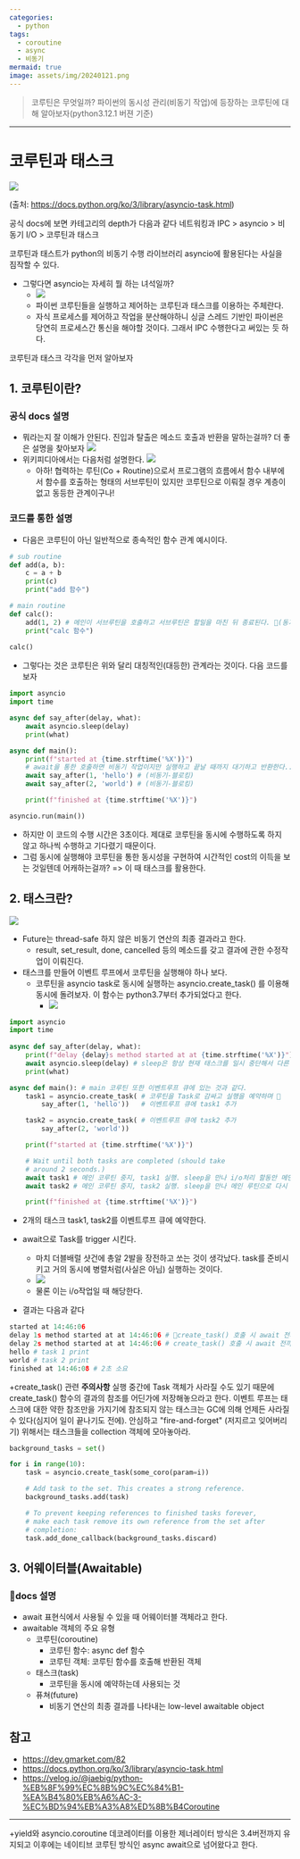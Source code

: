 ```yaml
---
categories:
  - python
tags:
  - coroutine
  - async
  - 비동기
mermaid: true
image: assets/img/20240121.png
---
```

> 코루틴은 무엇일까? 파이썬의 동시성 관리(비동기 작업)에 등장하는 코루틴에 대해 알아보자(python3.12.1 버젼 기준)
---

# 코루틴과 태스크

![](https://i.imgur.com/dKZBYpy.png)

(출처: https://docs.python.org/ko/3/library/asyncio-task.html)


공식 docs에 보면 카테고리의 depth가 다음과 같다
네트워킹과 IPC > asyncio > 비동기 I/O > 코루틴과 태스크

코루틴과 태스트가 python의 비동기 수행 라이브러리 asyncio에 활용된다는 사실을 짐작할 수 있다.
- 그렇다면 asyncio는 자세히 뭘 하는 녀석일까?
	- ![](https://i.imgur.com/rzjsCiL.png)
	- 파이썬 코루틴들을 실행하고 제어하는 코루틴과 태스크를 이용하는 주체란다. 
	- 자식 프로세스를 제어하고 작업을 분산해야하니 싱글 스레드 기반인 파이썬은 당연히 프로세스간 통신을 해야할 것이다. 그래서 IPC 수행한다고 써있는 듯 하다.

코루틴과 태스크 각각을 먼저 알아보자

## 1. 코루틴이란?
### 공식 docs  설명
- 뭐라는지 잘 이해가 안된다. 진입과 탈출은 메소드 호출과 반환을 말하는걸까? 더 좋은 설명을 찾아보자
![](https://i.imgur.com/BnKdnNl.png)
- 위키피디아에서는 다음처럼 설명한다.
![](https://i.imgur.com/9ahFLrD.png)
	- 아하! 협력하는 루틴(Co + Routine)으로서 프로그램의 흐름에서 함수 내부에서 함수를 호출하는 형태의 서브루틴이 있지만 코루틴으로 이뤄질 경우 계층이 없고 동등한 관계이구나!
### 코드를 통한 설명
- 다음은 코루틴이 아닌 일반적으로 종속적인 함수 관계 예시이다. 

```python
# sub routine
def add(a, b):
	c = a + b
    print(c)
    print("add 함수")

# main routine
def calc():
	add(1, 2) # 메인이 서브루틴을 호출하고 서브루틴은 할일을 마친 뒤 종료된다. (동기-블로킹)
    print("calc 함수")
    
calc()
```
- 그렇다는 것은 코루틴은 위와 달리 대칭적인(대등한) 관계라는 것이다. 다음 코드를 보자

```python
import asyncio
import time

async def say_after(delay, what):
	await asyncio.sleep(delay)
    print(what)

async def main():
    print(f"started at {time.strftime('%X')}")
	# await을 통한 호출하면 비동기 작업이지만 실행하고 끝날 때까지 대기하고 반환한다..
    await say_after(1, 'hello') # (비동기-블로킹) 
    await say_after(2, 'world') # (비동기-블로킹)

    print(f"finished at {time.strftime('%X')}")

asyncio.run(main())
```
- 하지만 이 코드의 수행 시간은 3초이다. 제대로 코루틴을 동시에 수행하도록 하지 않고 하나씩 수행하고 기다렸기 때문이다.
- 그럼 동시에 실행해야 코루틴을 통한 동시성을 구현하여 시간적인 cost의 이득을 보는 것일텐데 어캐하는걸까?
	=> 이 때 태스크를 활용한다.

## 2. 태스크란?
![](https://i.imgur.com/8aZ8LZY.png)
- Future는 thread-safe 하지 않은 비동기 연산의 최종 결과라고 한다.
	-  result, set_result, done, cancelled 등의 메소드를 갖고 결과에 관한 수정작업이 이뤄진다.
- 태스크를 만들어 이벤트 루프에서 코루틴을 실행해야 하나 보다.
	- 코루틴을 asyncio task로 동시에 실행하는 asyncio.create_task() 를 이용해 동시에 돌려보자. 이 함수는 python3.7부터 추가되었다고 한다.
		- ![](https://i.imgur.com/YiafO6R.png)

```python
import asyncio  
import time  
  
async def say_after(delay, what):  
    print(f"delay {delay}s method started at at {time.strftime('%X')}")  
    await asyncio.sleep(delay) # sleep은 항상 현재 태스크를 일시 중단해서 다른 태스크를 실행할 수 있게 한다.
    print(what)

async def main(): # main 코루틴 또한 이벤트루프 큐에 있는 것과 같다.
    task1 = asyncio.create_task( # 코루틴을 Task로 감싸고 실행을 예약하며 
        say_after(1, 'hello'))   # 이벤트루프 큐에 task1 추가

    task2 = asyncio.create_task( # 이벤트루프 큐에 task2 추가
        say_after(2, 'world'))

    print(f"started at {time.strftime('%X')}")

    # Wait until both tasks are completed (should take
    # around 2 seconds.)
    await task1 # 메인 코루틴 중지, task1 실행. sleep을 만나 i/o처리 할동안 메인 루틴의 task2로 넘어감
    await task2 # 메인 코루틴 중지, task2 실행. sleep을 만나 메인 루틴으로 다시 오거나 task1이 끝나면 되돌아감

    print(f"finished at {time.strftime('%X')}")
```
- 2개의 태스크 task1, task2를 이벤트루프 큐에 예약한다. 
- await으로 Task를 trigger 시킨다. 
	- 마치 더블배럴 샷건에 총알 2발을 장전하고 쏘는 것이 생각났다. task를 준비시키고 거의 동시에 병렬처럼(사실은 아님) 실행하는 것이다.
	- ![](https://i.imgur.com/e8LMgzQ.png)
	- 물론 이는 i/o작업일 때 해당한다.

- 결과는 다음과 같다
```python
started at 14:46:06
delay 1s method started at at 14:46:06 # create_task() 호출 시 await 전까지 진행
delay 2s method started at at 14:46:06 # create_task() 호출 시 await 전까지 진행
hello # task 1 print
world # task 2 print
finished at 14:46:08 # 2초 소요
```

+create_task() 관련 **주의사항**
실행 중간에 Task 객체가 사라질 수도 있기 때문에 create_task() 함수의 결과의 참조를 어딘가에 저장해놓으라고 한다. 이벤트 루프는 태스크에 대한 약한 참조만을 가지기에 참조되지 않는 태스크는 GC에 의해 언제든 사라질 수 있다(심지어 일이 끝나기도 전에). 안심하고 "fire-and-forget" (저지르고 잊어버리기) 위해서는 태스크들을 collection 객체에 모아놓아라.
```python
background_tasks = set()

for i in range(10):
    task = asyncio.create_task(some_coro(param=i))

    # Add task to the set. This creates a strong reference.
    background_tasks.add(task)

    # To prevent keeping references to finished tasks forever,
    # make each task remove its own reference from the set after
    # completion:
    task.add_done_callback(background_tasks.discard)
```

## 3. 어웨이터블(Awaitable)
### docs 설명
- await 표현식에서 사용될 수 있을 때 어웨이터블 객체라고 한다.
- awaitable 객체의 주요 유형
	- 코루틴(coroutine)
		- 코루틴 함수: async def 함수
		- 코루틴 객체: 코루틴 함수를 호출해 반환된 객체
	- 태스크(task)
		- 코루틴을 동시에 예약하는데 사용되는 것
	- 퓨쳐(future)
		- 비동기 연산의 최종 결과를 나타내는 low-level awaitable object

## 참고
- https://dev.gmarket.com/82
- https://docs.python.org/ko/3/library/asyncio-task.html
- https://velog.io/@jaebig/python-%EB%8F%99%EC%8B%9C%EC%84%B1-%EA%B4%80%EB%A6%AC-3-%EC%BD%94%EB%A3%A8%ED%8B%B4Coroutine

---

+yield와 asyncio.coroutine 데코레이터를 이용한 제너레이터 방식은 3.4버전까지 유지되고 이후에는 네이티브 코루틴 방식인 async await으로 넘어왔다고 한다. 